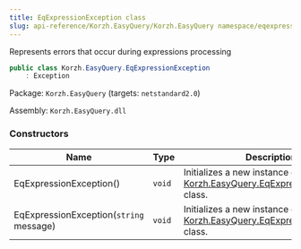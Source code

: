 ```yaml
---
title: EqExpressionException class
slug: api-reference/Korzh.EasyQuery/Korzh.EasyQuery namespace/eqexpressionexception-class
---
```



Represents errors that occur during expressions processing
```csharp
public class Korzh.EasyQuery.EqExpressionException
    : Exception

```
Package: `Korzh.EasyQuery` (targets: `netstandard2.0`)

Assembly: `Korzh.EasyQuery.dll`

### Constructors

| Name | Type | Description | 
| --- | --- | --- | 
| EqExpressionException() | `void` | Initializes a new instance of the [Korzh.EasyQuery.EqExpressionException](/api-reference/korzh-easyquery/korzh-easyquery-namespace/eqexpressionexception-class) class. | 
| EqExpressionException(`string` message) | `void` | Initializes a new instance of the [Korzh.EasyQuery.EqExpressionException](/api-reference/korzh-easyquery/korzh-easyquery-namespace/eqexpressionexception-class) class. |